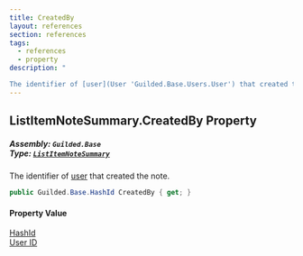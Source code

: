 ```yaml
---
title: CreatedBy
layout: references
section: references
tags:
  - references
  - property
description: "

The identifier of [user](User 'Guilded.Base.Users.User') that created the note."
---
```


## ListItemNoteSummary.CreatedBy Property
##### **Assembly:** `Guilded.Base`<br/>**Type:** [`ListItemNoteSummary`](ListItemNoteSummary 'Guilded.Base.Content.ListItemNoteSummary')

The identifier of [user](User 'Guilded.Base.Users.User') that created the note.

```csharp
public Guilded.Base.HashId CreatedBy { get; }
```

#### Property Value
[HashId](HashId 'Guilded.Base.HashId')  
[User ID](UserSummary.Id 'Guilded.Base.Users.UserSummary.Id')